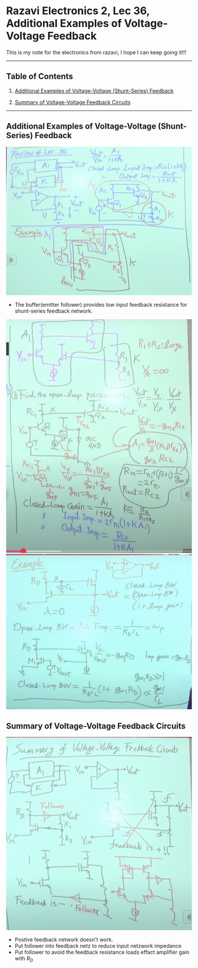 
# Razavi Electronics 2, Lec 36, Additional Examples of Voltage-Voltage Feedback
This is my note for the electronics from razavi, I hope I can keep going it!!!

---

## Table of Contents

1. [Additional Examples of Voltage-Voltage (Shunt-Series) Feedback](#additional-examples-of-voltage-voltage-shunt-series-feedback) 

2. [Summary of Voltage-Voltage Feedback Circuits](#summary-of-voltage-voltage-feedback-circuits)
 

---
## Additional Examples of Voltage-Voltage (Shunt-Series) Feedback
![](/images/ShuntSeriesFeedbackLowRFeed.png)
+ The buffer(emitter follower) provides low input feedback resistance for shunt-series feedback network. 

![](/images/ShuntSeriesFeedbackGain.png)
![](/images/ShuntSeriesFeedbackBW.png)

## Summary of Voltage-Voltage Feedback Circuits
![](/images/ShuntSeriesSummary.png)
+ Postive feedback network doesn't work.
+ Put follower into feedback netz to reduce input netzwork impedance 
+ Put follower to avoid the feedback resistance loads effact amplifier gain with $R_D$


